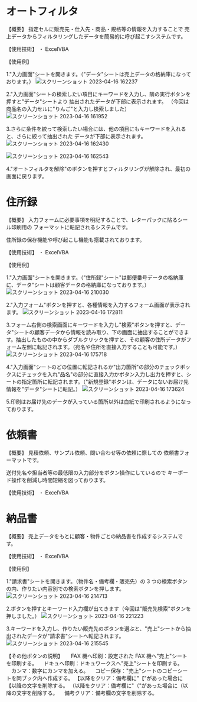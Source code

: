 # オートフィルタ

【概要】
指定セルに販売先・仕入先・商品・規格等の情報を入力することで
売上データからフィルタリングしたデータを簡易的に呼び起こすシステムです。

【使用技術】
・ ExcelVBA

【使用例】

1."入力画面"シートを開きます。（"データ"シートは売上データの格納庫になっております。）
![スクリーンショット 2023-04-16 162237](https://user-images.githubusercontent.com/118088137/232280897-33e829b1-8fcc-446b-89ee-3718dac5a2d7.PNG)

2."入力画面"シートの検索したい項目にキーワードを入力し、隣の実行ボタンを押すと"データ"シートより
抽出されたデータが下部に表示されます。
（今回は商品名の入力セルに"りんご"と入力し検索しました）
![スクリーンショット 2023-04-16 161952](https://user-images.githubusercontent.com/118088137/232281045-194a6ae9-a5a2-4192-895f-a2e14e0e5e66.PNG)

3.さらに条件を絞って検索したい場合には、他の項目にもキーワードを入れると、さらに絞って抽出された
データが下部に表示されます。
![スクリーンショット 2023-04-16 162430](https://user-images.githubusercontent.com/118088137/232281368-e37dff91-7528-4903-82cf-0485fc01c82f.PNG)

![スクリーンショット 2023-04-16 162543](https://user-images.githubusercontent.com/118088137/232281387-db9034d7-858d-4bc3-845e-da3217c2a136.PNG)

4."オートフィルタを解除"のボタンを押すとフィルタリングが解除され、最初の画面に戻ります。

# 住所録

【概要】
入力フォームに必要事項を明記することで、レターパックに貼るシール印刷用の
フォーマットに転記されるシステムです。

住所録の保存機能や呼び起こし機能も搭載されております。

【使用技術】
・ ExcelVBA

【使用例】

1."入力画面"シートを開きます。（"住所録"シート"は郵便番号データの格納庫に、データ"シートは顧客データの格納庫になっております。）
![スクリーンショット 2023-04-16 210030](https://user-images.githubusercontent.com/118088137/232308605-ab4acbcd-bf2e-4a31-8ec9-f1d0d2af19b5.PNG)

2."入力フォーム"ボタンを押すと、各種情報を入力するフォーム画面が表示されます。
![スクリーンショット 2023-04-16 172811](https://user-images.githubusercontent.com/118088137/232287380-12d65e79-8a17-4082-854d-b041aaaac2f3.PNG)

3.フォーム右側の検索画面にキーワードを入力し"検索"ボタンを押すと、データ"シートの顧客データから情報を読み取り、下の画面に抽出することができます。抽出したものの中からダブルクリックを押すと、その顧客の住所データがフォーム左側に転記されます。（宛名や住所を直接入力することも可能です。）
![スクリーンショット 2023-04-16 175718](https://user-images.githubusercontent.com/118088137/232288169-14795769-ffa3-4c21-8dce-6e66f485f3c9.png)

4."入力画面"シートのどの位置に転記されるか"出力箇所"の部分のチェックボックスにチェックを入れ"品名"の部分に直接入力かボタン入力し出力を押すと、シートの指定箇所に転記されます。（"新規登録"ボタンは、データにないお届け先情報を"データ"シートに転記。）
![スクリーンショット 2023-04-16 173624](https://user-images.githubusercontent.com/118088137/232287392-71271031-ccb5-4492-980d-847afc132f70.PNG)

5.印刷はお届け先のデータが入っている箇所以外は白紙で印刷されるようになっております。

# 依頼書

【概要】
見積依頼、サンプル依頼、問い合わせ等の依頼に際しての
依頼書フォーマットです。

送付先名や担当者等の最低限の入力部分をボタン操作にしているので
キーボード操作を削減し時間短縮を図っております。

【使用技術】
・ ExcelVBA

# 納品書

【概要】
売上データをもとに顧客・物件ごとの納品書を作成するシステムです。

【使用技術】
・ ExcelVBA

【使用例】

1."請求書"シートを開きます。（物件名・備考欄・販売先）の 3 つの検索ボタンの内、作りたい内容別での検索ボタンを押します。
![スクリーンショット 2023-04-16 214713](https://user-images.githubusercontent.com/118088137/232313334-ac223008-0e0b-4084-a35f-1d9c38cb42a3.PNG)

2.ボタンを押すとキーワード入力欄が出てきます（今回は"販売先検索"ボタンを押しました。）
![スクリーンショット 2023-04-16 221223](https://user-images.githubusercontent.com/118088137/232313858-69827c26-7056-476c-824a-301cc2d03fdf.png)

3.キーワードを入力し、作りたい販売先のボタンを選ぶと、"売上"シートから抽出されたデータが"請求書"シートへ転記されます。
![スクリーンショット 2023-04-16 215545](https://user-images.githubusercontent.com/118088137/232313335-bec53d67-3933-44e9-8840-277cd85dea56.PNG)

【その他ボタンの説明】
　 FAX 機へ印刷：設定された FAX 機へ"売上"シートを印刷する。
　ドキュへ印刷：ドキュワークスへ"売上"シートを印刷する。
　カンマ：数字にカンマを加える。
　コピー保存："売上"シートのコピーシートを同ブック内へ作成する。
【以降をクリア：備考欄に"【"があった場合に【以降の文字を削除する。
（以降をクリア：備考欄に"（"があった場合に（以降の文字を削除する。
　備考クリア：備考欄の文字を削除する。
